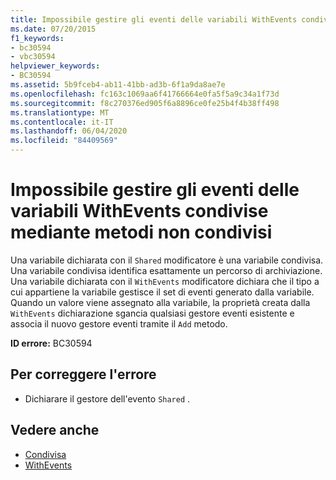 ```yaml
---
title: Impossibile gestire gli eventi delle variabili WithEvents condivise mediante metodi non condivisi
ms.date: 07/20/2015
f1_keywords:
- bc30594
- vbc30594
helpviewer_keywords:
- BC30594
ms.assetid: 5b9fceb4-ab11-41bb-ad3b-6f1a9da8ae7e
ms.openlocfilehash: fc163c1069aa6f41766664e0fa5f5a9c34a1f73d
ms.sourcegitcommit: f8c270376ed905f6a8896ce0fe25b4f4b38ff498
ms.translationtype: MT
ms.contentlocale: it-IT
ms.lasthandoff: 06/04/2020
ms.locfileid: "84409569"
---
```

# <a name="events-of-shared-withevents-variables-cannot-be-handled-by-non-shared-methods"></a>Impossibile gestire gli eventi delle variabili WithEvents condivise mediante metodi non condivisi
Una variabile dichiarata con il `Shared` modificatore è una variabile condivisa. Una variabile condivisa identifica esattamente un percorso di archiviazione. Una variabile dichiarata con il `WithEvents` modificatore dichiara che il tipo a cui appartiene la variabile gestisce il set di eventi generato dalla variabile. Quando un valore viene assegnato alla variabile, la proprietà creata dalla `WithEvents` dichiarazione sgancia qualsiasi gestore eventi esistente e associa il nuovo gestore eventi tramite il `Add` metodo.  
  
 **ID errore:** BC30594  
  
## <a name="to-correct-this-error"></a>Per correggere l'errore  
  
- Dichiarare il gestore dell'evento `Shared` .  
  
## <a name="see-also"></a>Vedere anche

- [Condivisa](../modifiers/shared.md)
- [WithEvents](../modifiers/withevents.md)
